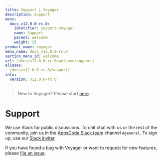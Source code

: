 ```yaml
---
title: Support | Voyager
description: Support
menu:
  docs_v12.0.0-rc.0:
    identifier: support-voyager
    name: Support
    parent: welcome
    weight: 25
product_name: voyager
menu_name: docs_v12.0.0-rc.0
section_menu_id: welcome
url: /docs/v12.0.0-rc.0/welcome/support/
aliases:
- /docs/v12.0.0-rc.0/support/
info:
  version: v12.0.0-rc.0
---
```


> New to Voyager? Please start [here](/docs/v12.0.0-rc.0/concepts/overview).

# Support

We use Slack for public discussions. To chit chat with us or the rest of the community, join us in the [AppsCode Slack team](https://appscode.slack.com/messages/C0XQFLGRM/details/) channel `#general`. To sign up, use our [Slack inviter](https://slack.appscode.com/).

If you have found a bug with Voyager or want to request for new features, please [file an issue](https://github.com/appscode/voyager/issues/new).
